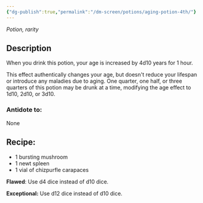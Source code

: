 ```yaml
---
{"dg-publish":true,"permalink":"/dm-screen/potions/aging-potion-4th/"}
---
```


*Potion, rarity* 

## Description

When you drink this potion, your age is increased by 4d10 years for 1 hour. 

This effect authentically changes your age, but doesn't reduce your lifespan or introduce any maladies due to aging. One quarter, one half, or three quarters of this potion may be drunk at a time, modifying the age effect to 1d10, 2d10, or 3d10.

### Antidote to: 
None

## Recipe:

* 1 bursting mushroom
* 1 newt spleen
* 1 vial of chizpurfle carapaces

**Flawed**:
Use d4 dice instead of d10 dice.

**Exceptional:** 
Use d12 dice instead of d10 dice.